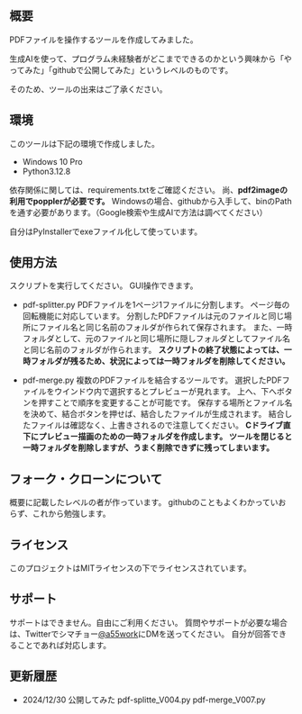 ## 概要

PDFファイルを操作するツールを作成してみました。

生成AIを使って、プログラム未経験者がどこまでできるのかという興味から「やってみた」「githubで公開してみた」というレベルのものです。

そのため、ツールの出来はご了承ください。

## 環境

このツールは下記の環境で作成しました。
- Windows 10 Pro
- Python3.12.8

依存関係に関しては、requirements.txtをご確認ください。
尚、**pdf2imageの利用でpopplerが必要です。**
Windowsの場合、githubから入手して、binのPathを通す必要があります。（Google検索や生成AIで方法は調べてください）

自分はPyInstallerでexeファイル化して使っています。

## 使用方法

スクリプトを実行してください。
GUI操作できます。

- pdf-splitter.py
  PDFファイルを1ページ1ファイルに分割します。
  ページ毎の回転機能に対応しています。
  分割したPDFファイルは元のファイルと同じ場所にファイル名と同じ名前のフォルダが作られて保存されます。
  また、一時フォルダとして、元のファイルと同じ場所に隠しフォルダとしてファイル名と同じ名前のフォルダが作られます。
  **スクリプトの終了状態によっては、一時フォルダが残るため、状況によっては一時フォルダを削除してください。**

- pdf-merge.py
  複数のPDFファイルを結合するツールです。
  選択したPDFファイルをウインドウ内で選択するとプレビューが見れます。
  上へ、下へボタンを押すことで順序を変更することが可能です。
  保存する場所とファイル名を決めて、結合ボタンを押せば、結合したファイルが生成されます。
  結合したファイルは確認なく、上書きされるので注意してください。
  **Cドライブ直下にプレビュー描画のための一時フォルダを作成します。
  ツールを閉じると一時フォルダを削除しますが、うまく削除できずに残ってしまいます。**

## フォーク・クローンについて

概要に記載したレベルの者が作っています。
githubのこともよくわかっていおらず、これから勉強します。

## ライセンス

このプロジェクトはMITライセンスの下でライセンスされています。

## サポート

サポートはできません。自由にご利用ください。
質問やサポートが必要な場合は、Twitterでシマチョー[@a55work](https://x.com/a55work)にDMを送ってください。
自分が回答できることであれば対応します。

## 更新履歴
- 2024/12/30  公開してみた
  pdf-splitte_V004.py
  pdf-merge_V007.py
